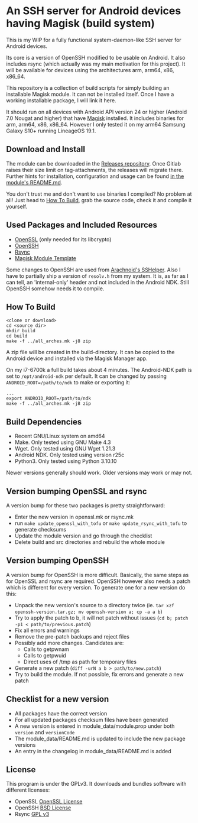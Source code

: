An SSH server for Android devices having Magisk (build system)
==============================================================

This is my WIP for a fully functional system-daemon-like SSH server for Android devices.

Its core is a version of OpenSSH modified to be usable on Android. It also includes rsync (which actually was my main motivation for this project). It will be available for devices using the architectures arm, arm64, x86, x86_64.

This repository is a collection of build scripts for simply building an installable Magisk module. It can not be installed itself. Once I have a working installable package, I will link it here.

It should run on all devices with Android API version 24 or higher (Android 7.0 Nougat and higher) that have [Magisk](https://github.com/topjohnwu/Magisk) installed. It includes binaries for arm, arm64, x86, x86_64. However I only tested it on my arm64 Samsung Galaxy S10+ running LineageOS 19.1.

## Download and Install

The module can be downloaded in the [Releases repository](https://gitlab.com/d4rcm4rc/MagiskSSH_releases). Once Gitlab raises their size limit on tag-attachments, the releases will migrate there. Further hints for installation, configuration and usage can be found [in the module's README.md](module_data/README.md).

You don't trust me and don't want to use binaries I compiled? No problem at all! Just head to [How To Build](#how-to-build), grab the source code, check it and compile it yourself.


## Used Packages and Included Resources

* [OpenSSL](https://www.openssl.org/) (only needed for its libcrypto)
* [OpenSSH](https://www.openssh.com/)
* [Rsync](https://rsync.samba.org/)
* [Magisk Module Template](https://github.com/topjohnwu/magisk-module-template)

Some changes to OpenSSH are used from [Arachnoid's SSHelper](https://arachnoid.com/android/SSHelper/). Also I have to partially ship a version of `resolv.h` from my system. It is, as far as I can tell, an 'internal-only' header and not included in the Android NDK. Still OpenSSH somehow needs it to compile.

## How To Build

    <clone or download>
    cd <source dir>
    mkdir build
    cd build
    make -f ../all_arches.mk -j8 zip

A zip file will be created in the build-directory. It can be copied to the Android device and installed via the Magisk Manager app.

On my i7-6700k a full build takes about 4 minutes.
The Android-NDK path is set to `/opt/android-ndk` per default. It can be changed by passing `ANDROID_ROOT=/path/to/ndk` to make or exporting it:

    ...
    export ANDROID_ROOT=/path/to/ndk
    make -f ../all_arches.mk -j8 zip

## Build Dependencies

* Recent GNU/Linux system on amd64
* Make. Only tested using GNU Make 4.3
* Wget. Only tested using GNU Wget 1.21.3
* Android NDK. Only tested using version r25c
* Python3. Only tested using Python 3.10.10

Newer versions generally should work. Older versions may work or may not.

## Version bumping OpenSSL and rsync

A version bump for these two packages is pretty straightforward:

- Enter the new version in openssl.mk or rsync.mk
- run `make update_openssl_with_tofu` or `make update_rsync_with_tofu` to generate checksums
- Update the module version and go through the checklist
- Delete build and src directories and rebuild the whole module

## Version bumping OpenSSH

A version bump for OpenSSH is more difficult. Basically, the same steps as for OpenSSL and rsync are required.
OpenSSH however also needs a patch which is different for every version.
To generate one for a new version do this:

- Unpack the new version's source to a directory twice (ie. `tar xzf openssh-version.tar.gz; mv openssh-version a; cp -a a b`)
- Try to apply the patch to b, it will not patch without issues (`cd b; patch -p1 < path/to/previous.patch`)
- Fix all errors and warnings
- Remove the pre-patch backups and reject files
- Possibly add more changes. Candidates are:
  - Calls to getpwnam
  - Calls to getpwuid
  - Direct uses of /tmp as path for temporary files
- Generate a new patch (`diff -urN a b > path/to/new.patch`)
- Try to build the module. If not possible, fix errors and generate a new patch

## Checklist for a new version

- All packages have the correct version
- For all updated packages checksum files have been generated
- A new version is entered in module_data/module.prop under both `version` and `versionCode`
- The module_data/README.md is updated to include the new package versions
- An entry in the changelog in module_data/README.md is added

## License

This program is under the GPLv3. It downloads and bundles software with different licenses:

* OpenSSL [OpenSSL License](https://www.openssl.org/source/license.html)
* OpenSSH [BSD License](https://www.openbsd.org/policy.html)
* Rsync [GPL v3](https://rsync.samba.org/GPL.html)
